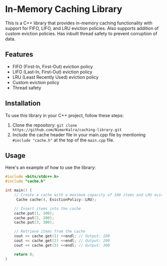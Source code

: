 # In-Memory Caching Library

This is a C++ library that provides in-memory caching functionality with support for FIFO, LIFO, and LRU eviction policies. Also supports addition of custom eviction policies. Has inbuilt thread safety to prevent corruption of data.

## Features

- FIFO (First-In, First-Out) eviction policy
- LIFO (Last-In, First-Out) eviction policy
- LRU (Least Recently Used) eviction policy
- Custom eviction policy
- Thread safety

## Installation

To use this library in your C++ project, follow these steps:

1. Clone the repository: `git clone https://github.com/NimarKalra/caching-library.git`
2. Include the cache header file in your main.cpp file by mentioning `#include "cache.h"` at the top of the `main.cpp` file.

## Usage

Here's an example of how to use the library:

```cpp
#include <bits/stdc++.h>
#include "cache.h"

int main() {
    // Create a cache with a maximum capacity of 100 items and LRU eviction policy
     Cache cache(4, EvictionPolicy::LRU);

    // Insert items into the cache
    cache.put(1, 100);
    cache.put(2, 200);
    cache.put(3, 300);

    // Retrieve items from the cache
    cout << cache.get(1) <<endl; // Output: 100
    cout << cache.get(2) <<endl; // Output: 200
    cout << cache.get(3) <<endl; // Output: 300

    return 0;
}
```
